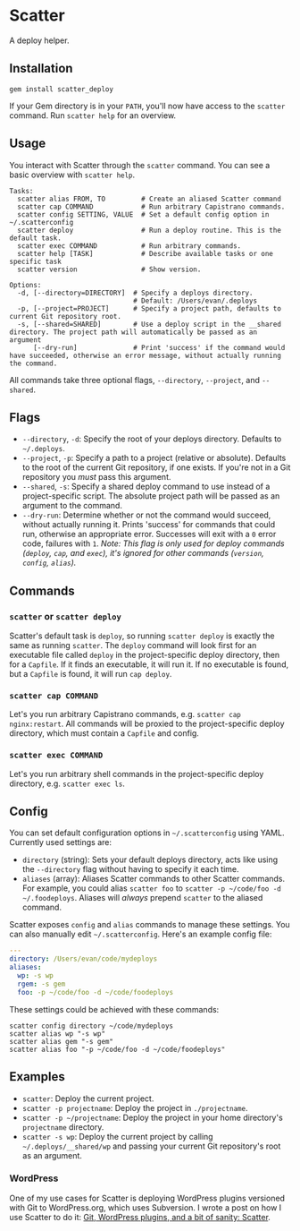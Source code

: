 # Scatter

A deploy helper.

## Installation

`gem install scatter_deploy`

If your Gem directory is in your `PATH`, you'll now have access to the `scatter` command.  Run `scatter help` for an overview.

## Usage

You interact with Scatter through the `scatter` command.  You can see a basic overview with `scatter help`.

```
Tasks:
  scatter alias FROM, TO         # Create an aliased Scatter command
  scatter cap COMMAND            # Run arbitrary Capistrano commands.
  scatter config SETTING, VALUE  # Set a default config option in ~/.scatterconfig
  scatter deploy                 # Run a deploy routine. This is the default task.
  scatter exec COMMAND           # Run arbitrary commands.
  scatter help [TASK]            # Describe available tasks or one specific task
  scatter version                # Show version.

Options:
  -d, [--directory=DIRECTORY]  # Specify a deploys directory.
                               # Default: /Users/evan/.deploys
  -p, [--project=PROJECT]      # Specify a project path, defaults to current Git repository root.
  -s, [--shared=SHARED]        # Use a deploy script in the __shared directory. The project path will automatically be passed as an argument
      [--dry-run]              # Print 'success' if the command would have succeeded, otherwise an error message, without actually running the command.
```

All commands take three optional flags, `--directory`, `--project`, and `--shared`.

## Flags

* `--directory`, `-d`: Specify the root of your deploys directory. Defaults to `~/.deploys`.
* `--project`, `-p`: Specify a path to a project (relative or absolute). Defaults to the root of the current Git repository, if one exists.  If you're not in a Git repository you *must* pass this argument.
* `--shared`, `-s`: Specify a shared deploy command to use instead of a project-specific script. The absolute project path will be passed as an argument to the command.
* `--dry-run`: Determine whether or not the command would succeed, without actually running it. Prints 'success' for commands that could run, otherwise an appropriate error. Successes will exit with a `0` error code, failures with `1`. *Note: This flag is only used for deploy commands (`deploy`, `cap`, and `exec`), it's ignored for other commands (`version`, `config`, `alias`).*

## Commands

### `scatter` or `scatter deploy`

Scatter's default task is `deploy`, so running `scatter deploy` is exactly the same as running `scatter`.  The `deploy` command will look first for an executable file called `deploy` in the project-specific deploy directory, then for a `Capfile`.  If it finds an executable, it will run it.  If no executable is found, but a `Capfile` is found, it will run `cap deploy`.

### `scatter cap COMMAND`

Let's you run arbitrary Capistrano commands, e.g. `scatter cap nginx:restart`.  All commands will be proxied to the project-specific deploy directory, which must contain a `Capfile` and config.

### `scatter exec COMMAND`

Let's you run arbitrary shell commands in the project-specific deploy directory, e.g. `scatter exec ls`.

## Config

You can set default configuration options in `~/.scatterconfig` using YAML.  Currently used settings are:

* `directory` (string): Sets your default deploys directory, acts like using the `--directory` flag without having to specify it each time.
* `aliases` (array): Aliases Scatter commands to other Scatter commands.  For example, you could alias `scatter foo` to `scatter -p ~/code/foo -d ~/.foodeploys`.  Aliases will *always* prepend `scatter` to the aliased command.

Scatter exposes `config` and `alias` commands to manage these settings.  You can also manually edit `~/.scatterconfig`.  Here's an example config file:

```yml
---
directory: /Users/evan/code/mydeploys
aliases:
  wp: -s wp
  rgem: -s gem
  foo: -p ~/code/foo -d ~/code/foodeploys
```

These settings could be achieved with these commands:

```shell
scatter config directory ~/code/mydeploys
scatter alias wp "-s wp"
scatter alias gem "-s gem"
scatter alias foo "-p ~/code/foo -d ~/code/foodeploys"
```

## Examples

* `scatter`: Deploy the current project.
* `scatter -p projectname`: Deploy the project in `./projectname`.
* `scatter -p ~/projectname`: Deploy the project in your home directory's `projectname` directory.
* `scatter -s wp`: Deploy the current project by calling `~/.deploys/__shared/wp` and passing your current Git repository's root as an argument.

### WordPress

One of my use cases for Scatter is deploying WordPress plugins versioned with Git to WordPress.org, which uses Subversion.  I wrote a post on how I use Scatter to do it: [Git, WordPress plugins, and a bit of sanity: Scatter](http://evansolomon.me/notes/git-wordpress-plugins-and-a-bit-of-sanity-scatter/).
